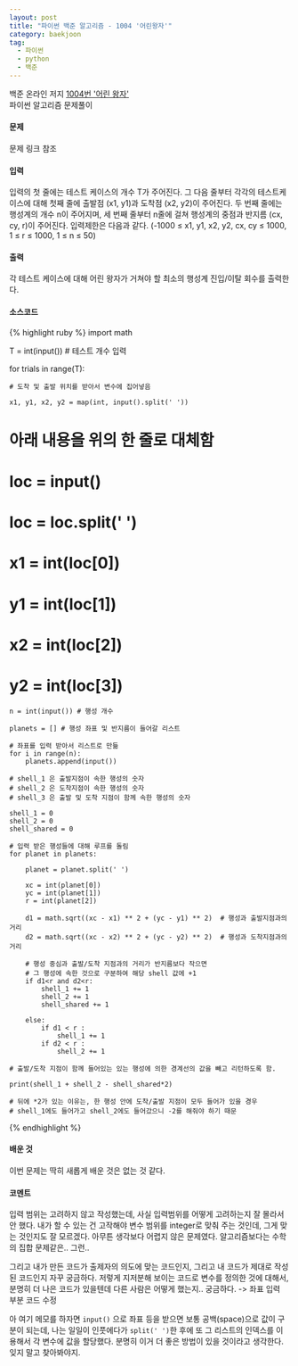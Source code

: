 ```yaml
---
layout: post
title: "파이썬 백준 알고리즘 - 1004 '어린왕자'"
category: baekjoon
tag:
  - 파이썬
  - python
  - 백준
---
```

백준 온라인 저지 [1004번 '어린 왕자'](https://www.acmicpc.net/problem/1004)  
파이썬 알고리즘 문제풀이


#### **문제**
문제 링크 참조

#### **입력**
입력의 첫 줄에는 테스트 케이스의 개수 T가 주어진다. 그 다음 줄부터 각각의 테스트케이스에 대해 첫째 줄에 출발점 (x1, y1)과 도착점 (x2, y2)이 주어진다. 두 번째 줄에는 행성계의 개수 n이 주어지며, 세 번째 줄부터 n줄에 걸쳐 행성계의 중점과 반지름 (cx, cy, r)이 주어진다. 입력제한은 다음과 같다. (-1000 ≤ x1, y1, x2, y2, cx, cy ≤ 1000, 1 ≤ r ≤ 1000, 1 ≤ n ≤ 50)

#### **출력**
각 테스트 케이스에 대해 어린 왕자가 거쳐야 할 최소의 행성계 진입/이탈 회수를 출력한다.


#### **소스코드**


{% highlight ruby %}
import math

T = int(input()) # 테스트 개수 입력

for trials in range(T):




    # 도착 및 출발 위치를 받아서 변수에 집어넣음

    x1, y1, x2, y2 = map(int, input().split(' '))

#    아래 내용을 위의 한 줄로 대체함
#    loc = input()
#    loc = loc.split(' ')
#    x1 = int(loc[0])
#    y1 = int(loc[1])
#    x2 = int(loc[2])
#    y2 = int(loc[3])

    n = int(input()) # 행성 개수

    planets = [] # 행성 좌표 및 반지름이 들어갈 리스트

    # 좌표를 입력 받아서 리스트로 만듦
    for i in range(n):
        planets.append(input())

    # shell_1 은 출발지점이 속한 행성의 숫자
    # shell_2 은 도착지점이 속한 행성의 숫자
    # shell_3 은 출발 및 도착 지점이 함께 속한 행성의 숫자

    shell_1 = 0
    shell_2 = 0
    shell_shared = 0

    # 입력 받은 행성들에 대해 루프를 돌림
    for planet in planets:

        planet = planet.split(' ')

        xc = int(planet[0])
        yc = int(planet[1])
        r = int(planet[2])

        d1 = math.sqrt((xc - x1) ** 2 + (yc - y1) ** 2)  # 행성과 출발지점과의 거리
        d2 = math.sqrt((xc - x2) ** 2 + (yc - y2) ** 2)  # 행성과 도착지점과의 거리

        # 행성 중심과 출발/도착 지점과의 거리가 반지름보다 작으면
        # 그 행성에 속한 것으로 구분하여 해당 shell 값에 +1
        if d1<r and d2<r:
            shell_1 += 1
            shell_2 += 1
            shell_shared += 1

        else:
            if d1 < r :
                shell_1 += 1
            if d2 < r :
                shell_2 += 1

    # 출발/도착 지점이 함께 들어있는 있는 행성에 의한 경계선의 값을 빼고 리턴하도록 함.

    print(shell_1 + shell_2 - shell_shared*2)   

    # 뒤에 *2가 있는 이유는, 한 행성 안에 도착/출발 지점이 모두 들어가 있을 경우
    # shell_1에도 들어가고 shell_2에도 들어갔으니 -2를 해줘야 하기 때문  

{% endhighlight %}



#### **배운 것**
이번 문제는 딱히 새롭게 배운 것은 없는 것 같다.

#### **코멘트**
입력 범위는 고려하지 않고 작성했는데, 사실 입력범위를 어떻게 고려하는지 잘 몰라서 안 했다. 내가 할 수 있는 건 고작해야 변수 범위를 integer로 맞춰 주는 것인데, 그게 맞는 것인지도 잘 모르겠다. 아무튼 생각보다 어렵지 않은 문제였다. 알고리즘보다는 수학의 집합 문제같은.. 그런..  

그리고 내가 만든 코드가 출제자의 의도에 맞는 코드인지, 그리고 내 코드가 제대로 작성된 코드인지 자꾸 궁금하다. 저렇게 지저분해 보이는 코드로 변수를 정의한 것에 대해서, 분명히 더 나은 코드가 있을텐데 다른 사람은 어떻게 했는지.. 궁금하다. -> 좌표 입력 부분 코드 수정

아 여기 메모를 하자면 ```input()``` 으로 좌표 등을 받으면 보통 공백(space)으로 값이 구분이 되는데, 나는 일일이 인풋에다가 ```split(' ')```한 후에 또 그 리스트의 인덱스를 이용해서 각 변수에 값을 할당했다. 분명히 이거 더 좋은 방법이 있을 것이라고 생각한다. 잊지 말고 찾아봐야지.
